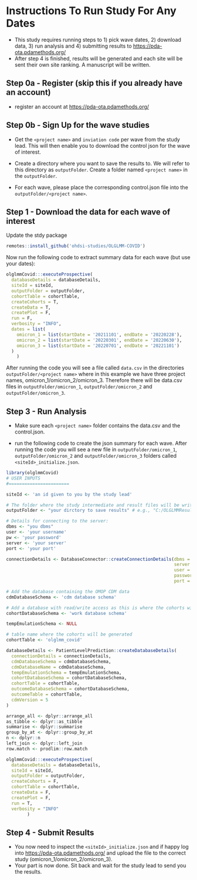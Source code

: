 Instructions To Run Study For Any Dates
===================
- This study requires running steps to 1) pick wave dates, 2) download data, 3) run analysis and 4) submitting results to https://pda-ota.pdamethods.org/ 
- After step 4 is finished, results will be generated and each site will be sent their own site ranking.  A manuscript will be written.


## Step 0a - Register (skip this if you already have an account)
- register an account at https://pda-ota.pdamethods.org/

## Step 0b - Sign Up for the wave studies
- Get the `<project name>` and `inviation code` per wave from the study lead.  This will then enable you to download the control json for the wave of interest. 

- Create a directory where you want to save the results to.  We will refer to this directory as `outputFolder`.  Create a folder named `<project name>` in the `outputFolder`.

- For each wave, please place the corresponding control.json file into the `outputFolder/<project name>`.


## Step 1 - Download the data for each wave of interest

Update the stdy package
```r
remotes::install_github('ohdsi-studies/OLGLMM-COVID')
```

Now run the following code to extract summary data for each wave (but use your dates):

```r
olglmmCovid:::executeProspective(
  databaseDetails = databaseDetails,
  siteId = siteId,
  outputFolder = outputFolder,
  cohortTable = cohortTable,
  createCohorts = T,
  createData = T,
  createPlot = F,
  run = F,
  verbosity = "INFO",
  dates = list(
    omicron_1 = list(startDate = '20211101', endDate = '20220228'),
    omicron_2 = list(startDate = '20220301', endDate = '20220630'),
    omicron_3 = list(startDate = '20220701', endDate = '20221101')
  )
    )
```

After running the code you will see a file called `data.csv` in the directories `outputFolder/<project name>` where in this example we have three project names, omicron_1/omicron_2/omicron_3.  Therefore there will be data.csv files in `outputFolder/omicron_1`, `outputFolder/omicron_2` and `outputFolder/omicron_3`.


## Step 3 - Run Analysis
- Make sure each `<project name>` folder contains the data.csv and the control.json.

- run the following code to create the json summary for each wave.  After running the code you will see a new file in `outputFolder/omicron_1`, `outputFolder/omicron_2` and `outputFolder/omicron_3` folders called `<siteId>_initialize.json`.

```r
library(olglmmCovid)
# USER INPUTS
#=======================

siteId <- 'an id given to you by the study lead'

# The folder where the study intermediate and result files will be written:
outputFolder <- "your dirctory to save results" # e.g., "C:/OLGLMMResults"

# Details for connecting to the server:
dbms <- "you dbms"
user <- 'your username'
pw <- 'your password'
server <- 'your server'
port <- 'your port'

connectionDetails <- DatabaseConnector::createConnectionDetails(dbms = dbms,
                                                                server = server,
                                                                user = user,
                                                                password = pw,
                                                                port = port)

# Add the database containing the OMOP CDM data
cdmDatabaseSchema <- 'cdm database schema'

# Add a database with read/write access as this is where the cohorts will be generated
cohortDatabaseSchema <- 'work database schema'

tempEmulationSchema <- NULL

# table name where the cohorts will be generated
cohortTable <- 'olglmm_covid'

databaseDetails <- PatientLevelPrediction::createDatabaseDetails(
  connectionDetails = connectionDetails, 
  cdmDatabaseSchema = cdmDatabaseSchema, 
  cdmDatabaseName = cdmDatabaseSchema,
  tempEmulationSchema = tempEmulationSchema,
  cohortDatabaseSchema = cohortDatabaseSchema,
  cohortTable = cohortTable,
  outcomeDatabaseSchema = cohortDatabaseSchema,
  outcomeTable = cohortTable,
  cdmVersion = 5
)

arrange_all <- dplyr::arrange_all
as_tibble <- dplyr::as_tibble
summarise <- dplyr::summarise
group_by_at <- dplyr::group_by_at
n <- dplyr::n
left_join <- dplyr::left_join
row.match <- prodlim::row.match

olglmmCovid:::executeProspective(
  databaseDetails = databaseDetails,
  siteId = siteId,
  outputFolder = outputFolder,
  createCohorts = F, 
  cohortTable = cohortTable,
  createData = F, 
  createPlot = F, 
  run = T,
  verbosity = "INFO"
        )
```
## Step 4 - Submit Results
- You now need to inspect the `<siteId>_initialize.json` and if happy log into https://pda-ota.pdamethods.org/  and upload the file to the correct study (omicron_1/omicron_2/omicron_3).
- Your part is now done.  Sit back and wait for the study lead to send you the results.
